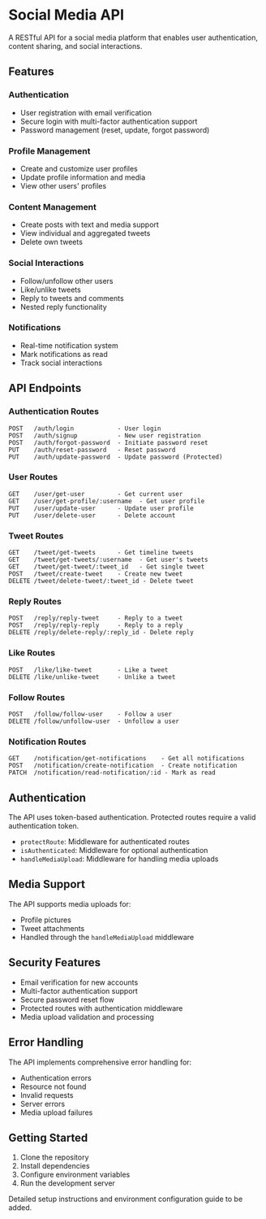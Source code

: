 # Social Media API

A RESTful API for a social media platform that enables user authentication, content sharing, and social interactions.

## Features

### Authentication

- User registration with email verification
- Secure login with multi-factor authentication support
- Password management (reset, update, forgot password)

### Profile Management

- Create and customize user profiles
- Update profile information and media
- View other users' profiles

### Content Management

- Create posts with text and media support
- View individual and aggregated tweets
- Delete own tweets

### Social Interactions

- Follow/unfollow other users
- Like/unlike tweets
- Reply to tweets and comments
- Nested reply functionality

### Notifications

- Real-time notification system
- Mark notifications as read
- Track social interactions

## API Endpoints

### Authentication Routes

```
POST   /auth/login            - User login
POST   /auth/signup           - New user registration
POST   /auth/forgot-password  - Initiate password reset
PUT    /auth/reset-password   - Reset password
PUT    /auth/update-password  - Update password (Protected)
```

### User Routes

```
GET    /user/get-user         - Get current user
GET    /user/get-profile/:username  - Get user profile
PUT    /user/update-user      - Update user profile
PUT    /user/delete-user      - Delete account
```

### Tweet Routes

```
GET    /tweet/get-tweets      - Get timeline tweets
GET    /tweet/get-tweets/:username  - Get user's tweets
GET    /tweet/get-tweet/:tweet_id   - Get single tweet
POST   /tweet/create-tweet    - Create new tweet
DELETE /tweet/delete-tweet/:tweet_id - Delete tweet
```

### Reply Routes

```
POST   /reply/reply-tweet     - Reply to a tweet
POST   /reply/reply-reply     - Reply to a reply
DELETE /reply/delete-reply/:reply_id - Delete reply
```

### Like Routes

```
POST   /like/like-tweet       - Like a tweet
DELETE /like/unlike-tweet     - Unlike a tweet
```

### Follow Routes

```
POST   /follow/follow-user    - Follow a user
DELETE /follow/unfollow-user  - Unfollow a user
```

### Notification Routes

```
GET    /notification/get-notifications    - Get all notifications
POST   /notification/create-notification  - Create notification
PATCH  /notification/read-notification/:id - Mark as read
```

## Authentication

The API uses token-based authentication. Protected routes require a valid authentication token.

- `protectRoute`: Middleware for authenticated routes
- `isAuthenticated`: Middleware for optional authentication
- `handleMediaUpload`: Middleware for handling media uploads

## Media Support

The API supports media uploads for:

- Profile pictures
- Tweet attachments
- Handled through the `handleMediaUpload` middleware

## Security Features

- Email verification for new accounts
- Multi-factor authentication support
- Secure password reset flow
- Protected routes with authentication middleware
- Media upload validation and processing

## Error Handling

The API implements comprehensive error handling for:

- Authentication errors
- Resource not found
- Invalid requests
- Server errors
- Media upload failures

## Getting Started

1. Clone the repository
2. Install dependencies
3. Configure environment variables
4. Run the development server

Detailed setup instructions and environment configuration guide to be added.
